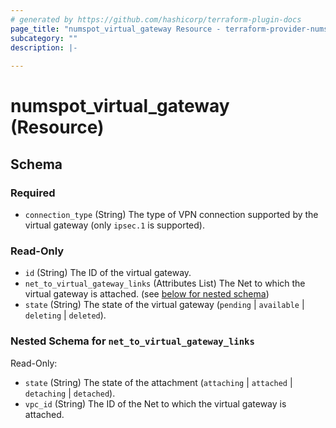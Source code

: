 ```yaml
---
# generated by https://github.com/hashicorp/terraform-plugin-docs
page_title: "numspot_virtual_gateway Resource - terraform-provider-numspot"
subcategory: ""
description: |-
  
---
```


# numspot_virtual_gateway (Resource)





<!-- schema generated by tfplugindocs -->
## Schema

### Required

- `connection_type` (String) The type of VPN connection supported by the virtual gateway (only `ipsec.1` is supported).

### Read-Only

- `id` (String) The ID of the virtual gateway.
- `net_to_virtual_gateway_links` (Attributes List) The Net to which the virtual gateway is attached. (see [below for nested schema](#nestedatt--net_to_virtual_gateway_links))
- `state` (String) The state of the virtual gateway (`pending` \| `available` \| `deleting` \| `deleted`).

<a id="nestedatt--net_to_virtual_gateway_links"></a>
### Nested Schema for `net_to_virtual_gateway_links`

Read-Only:

- `state` (String) The state of the attachment (`attaching` \| `attached` \| `detaching` \| `detached`).
- `vpc_id` (String) The ID of the Net to which the virtual gateway is attached.
